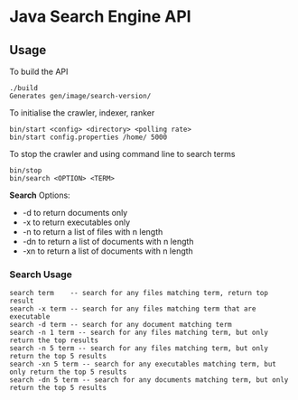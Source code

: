 Java Search Engine API
======


Usage
--------------

To build the API
```
./build
Generates gen/image/search-version/
```

To initialise the crawler, indexer, ranker
```
bin/start <config> <directory> <polling rate>
bin/start config.properties /home/ 5000
```
To stop the crawler and using command line to search terms
```
bin/stop
bin/search <OPTION> <TERM>
```

**Search**
Options:
- -d to return documents only
- -x to return executables only
- -n to return a list of files with n length
- -dn to return a list of documents with n length
- -xn to return a list of documents with n length

### Search Usage
```
search term    -- search for any files matching term, return top result
search -x term -- search for any files matching term that are executable
search -d term -- search for any document matching term
search -n 1 term -- search for any files matching term, but only return the top results
search -n 5 term -- search for any files matching term, but only return the top 5 results
search -xn 5 term -- search for any executables matching term, but only return the top 5 results
search -dn 5 term -- search for any documents matching term, but only return the top 5 results
```
